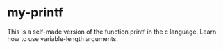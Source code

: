# my-printf
This is a self-made version of the function printf in the c language.
Learn how to use variable-length arguments.
